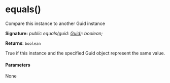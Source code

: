 # equals()



Compare this instance to another Guid instance

**Signature:** _public equals(guid: [Guid](../../sp-core-library.api/class/guid.md)): boolean;_

**Returns**: `boolean`



True if this instance and the specified Guid object represent the same value.

#### Parameters
None


